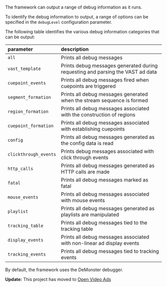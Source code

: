 The framework can output a range of debug information as it runs.

To identify the debug information to output, a range of options can be specified in the `debugLevel` configuration parameter.

The following table identifies the various debug information categories that can be output:

| **parameter**  | **description** |
|:---------------|:----------------|
|  `all`         |  Prints all debug messages |
|  `vast_template` | Prints debug messages generated during requesting and parsing the VAST ad data |
|  `cuepoint_events` |  Prints all debug messages fired when cuepoints are triggered |
|  `segment_formation` |  Prints all debug messages generated when the stream sequence is formed |
|  `region_formation` |  Prints all debug messages associated with the construction of regions |
|  `cuepoint_formation` |  Prints all debug messages associated with establishing cuepoints |
|  `config`      |  Prints all debug messages generated as the config data is read |
|  `clickthrough_events` |  Prints debug messages associated with click through events |
|  `http_calls`  |  Prints all debug messages generated as HTTP calls are made |
|  `fatal`       |  Prints all debug messages marked as fatal |
|  `mouse_events` |  Prints all debug messages associated with mouse events |
|  `playlist`    |  Prints all debug messages generated as playlists are manipulated |
| `tracking_table` | Prints all debug messages tied to the tracking table |
| `display_events` | Prints all debug messages associated with non-linear ad display events |
| `tracking_events` | Prints all debug messages tied to tracking events |

By default, the framework uses the DeMonster debugger.

**Update:** This project has moved to [Open Video Ads](http://code.google.com/p/open-video-ads)